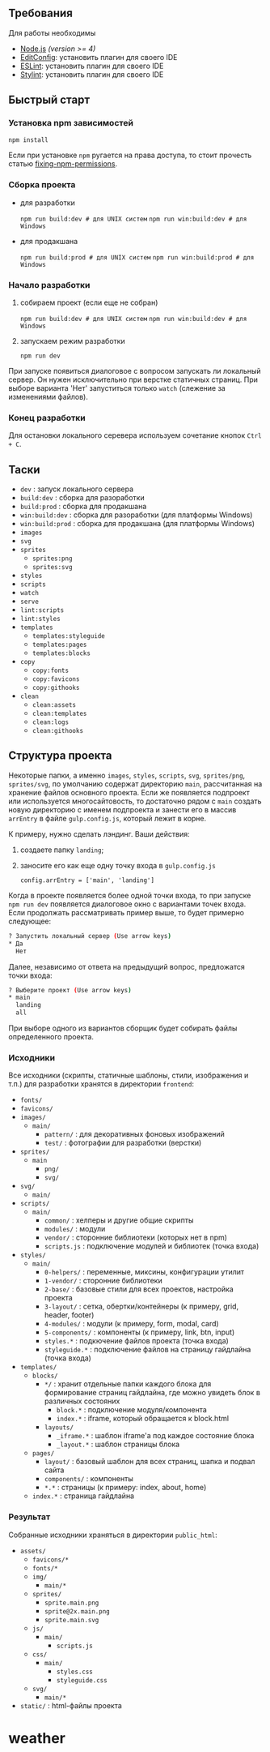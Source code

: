 ## Требования

Для работы необходимы

* [Node.js](http://nodejs.org) _(version >= 4)_
* [EditConfig](http://editorconfig.org/): установить плагин для своего IDE
* [ESLint](http://eslint.org/): установить плагин для своего IDE
* [Stylint](https://simenb.github.io/stylint/): установить плагин для своего IDE

## Быстрый старт

### Установка npm зависимостей

```bash
npm install
```

Если при установке `npm` ругается на права доступа, то стоит прочесть статью [fixing-npm-permissions](https://docs.npmjs.com/getting-started/fixing-npm-permissions).

### Cборка проекта

* для разработки

	`npm run build:dev # для UNIX систем`
	`npm run win:build:dev # для Windows`

* для продакшана

	`npm run build:prod # для UNIX систем`
	`npm run win:build:prod # для Windows`

### Начало разработки

1. собираем проект (если еще не собран)

	`npm run build:dev # для UNIX систем`
	`npm run win:build:dev # для Windows`

2. запускаем режим разработки

	`npm run dev`

При запуске появиться диалоговое с вопросом запускать ли локальный сервер. Он нужен исключительно при верстке статичных страниц. При выборе варианта 'Нет' запуститься только `watch` (слежение за изменениями файлов).

### Конец разработки

Для остановки локального серевера используем сочетание кнопок `Ctrl + C`.

## Таски

* `dev` : запуск локального сервера
* `build:dev` : сборка для разоработки
* `build:prod` : сборка для продакшана
* `win:build:dev` : сборка для разоработки (для платформы Windows)
* `win:build:prod` : сборка для продакшана (для платформы Windows)
* `images`
* `svg`
* `sprites`
	* `sprites:png`
	* `sprites:svg`
* `styles`
* `scripts`
* `watch`
* `serve`
* `lint:scripts`
* `lint:styles`
* `templates`
	* `templates:styleguide`
	* `templates:pages`
	* `templates:blocks`
* `copy`
	* `copy:fonts`
	* `copy:favicons`
	* `copy:githooks`
* `clean`
	* `clean:assets`
	* `clean:templates`
	* `clean:logs`
	* `clean:githooks`

## Структура проекта

Некоторые папки, а именно `images`, `styles`, `scripts`, `svg`, `sprites/png`, `sprites/svg`, по умолчанию содержат директорию `main`, рассчитанная на хранение файлов основного проекта. Если же появляется подпроект или используется многосайтовость, то достаточно рядом с `main` создать новую директорию с именем подпроекта и занести его в массив `arrEntry` в файле `gulp.config.js`, который лежит в корне.

К примеру, нужно сделать лэндинг. Ваши действия:

1. создаете папку `landing`;
2. заносите его как еще одну точку входа в `gulp.config.js`

	`config.arrEntry = ['main', 'landing']`

Когда в проекте появляется более одной точки входа, то при запуске `npm run dev` появляется диалоговое окно с вариантами точек входа. Если продолжать рассматривать пример выше, то будет примерно следующее:

```bash
? Запустить локальный сервер (Use arrow keys)
* Да
  Нет
```

Далее, независимо от ответа на предыдущий вопрос, предложатся точки входа:

```bash
? Выберите проект (Use arrow keys)
* main
  landing
  all
```

При выборе одного из вариантов сборщик будет собирать файлы определенного проекта.

### Исходники

Все исходники (скрипты, статичные шаблоны, стили, изображения и т.п.) для разработки хранятся в директории `frontend`:

* `fonts/`
* `favicons/`
* `images/`
	* `main/`
		* `pattern/` : для декоративных фоновых изображений
		* `test/` : фотографии для разработки (верстки)
* `sprites/`
	* `main`
		* `png/`
		* `svg/`
* `svg/`
	* `main/`
* `scripts/`
	* `main/`
		* `common/` : хелперы и другие общие скрипты
		* `modules/` : модули
		* `vendor/` : сторонние библиотеки (которых нет в npm)
		* `scripts.js` : подключение модулей и библиотек (точка входа)
* `styles/`
	* `main/`
		* `0-helpers/` : переменные, миксины, конфигурации утилит
		* `1-vendor/` : сторонние библиотеки
		* `2-base/` : базовые стили для всех проектов, настройка проекта
		* `3-layout/` : сетка, обертки/контейнеры (к примеру, grid, header, footer)
		* `4-modules/` : модули (к примеру, form, modal, card)
		* `5-components/` : компоненты (к примеру, link, btn, input)
		* `styles.*` : подкючение файлов проекта (точка входа)
		* `styleguide.*` : подключение файлов на страницу гайдлайна (точка входа)
* `templates/`
	* `blocks/`
		* `*/` : хранит отдельные папки каждого блока для формирование страниц гайдлайна, где можно увидеть блок в различных состояних
			* `block.*` : подключение модуля/компонента
			* `index.*` : iframe, который обращается к block.html
		* `layouts/`
			* `_iframe.*` : шаблон iframe'a под каждое состояние блока
			* `_layout.*` : шаблон страницы блока
	* `pages/`
		* `layout/` : базовый шаблон для всех страниц, шапка и подвал сайта
		* `components/` : компоненты
		* `*.*` :  страницы (к примеру: index, about, home)
	* `index.*` : страница гайдлайна

### Результат

Собранные исходники храняться в директории `public_html`:

* `assets/`
	* `favicons/*`
	* `fonts/*`
	* `img/`
		* `main/*`
	* `sprites/`
		* `sprite.main.png`
		* `sprite@2x.main.png`
		* `sprite.main.svg`
	* `js/`
		* `main/`
			* `scripts.js`
	* `css/`
		* `main/`
			* `styles.css`
			* `styleguide.css`
	* `svg/`
		* `main/*`
* `static/` : html-файлы проекта
# weather
